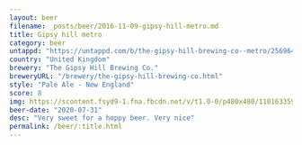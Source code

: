 ```yaml
---
layout: beer
filename: _posts/beer/2016-11-09-gipsy-hill-metro.md
title: Gipsy hill metro
category: beer
untappd: "https://untappd.com/b/the-gipsy-hill-brewing-co--metro/2569648"
country: "United Kingdom"
brewery: "The Gipsy Hill Brewing Co."
breweryURL: "/brewery/the-gipsy-hill-brewing-co.html"
style: "Pale Ale - New England"
score: 8
img: https://scontent.fsyd9-1.fna.fbcdn.net/v/t1.0-0/p480x480/110163359_10158492316668745_5937156778768756052_o.jpg?_nc_cat=101&_nc_sid=0be424&_nc_ohc=i7QE6TbBn5gAX8JroQz&_nc_ht=scontent.fsyd9-1.fna&_nc_tp=6&oh=5128dc45327a4fdb12e9995733e65701&oe=5F48ADAB
beer-date: "2020-07-31"
desc: "Very sweet for a hoppy beer. Very nice"
permalink: /beer/:title.html
---
```

